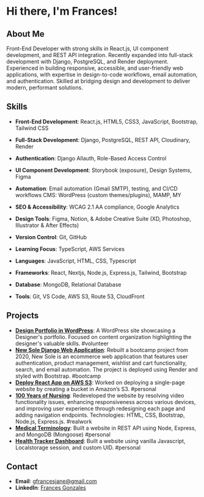 # Hi there, I'm Frances!

## About Me

Front-End Developer with strong skills in React.js, UI component development, and REST API integration. Recently expanded into full-stack development with Django, PostgreSQL, and Render deployment. Experienced in building responsive, accessible, and user-friendly web applications, with expertise in design-to-code workflows, email automation, and authentication. Skilled at bridging design and development to deliver modern, performant solutions.

## Skills

- **Front-End Development**: React.js, HTML5, CSS3, JavaScript, Bootstrap, Tailwind CSS
- **Full-Stack Development**: Django, PostgreSQL, REST API, Cloudinary, Render
- **Authentication**: Django Allauth, Role-Based Access Control
- **UI Component Development**: Storybook (exposure), Design Systems, Figma
- **Automation**: Email automation (Gmail SMTP), testing, and CI/CD workflows
CMS: WordPress (custom themes/plugins), MAMP, MY
- **SEO & Accessibility**: WCAG 2.1 AA compliance, Google Analytics
- **Design Tools**: Figma, Notion, & Adobe Creative Suite (XD, Photoshop, Illustrator & After Effects)
- **Version Control**: Git, GitHub
- **Learning Focus**: TypeScript, AWS Services

- **Languages**: JavaScript, HTML, CSS, Typescript
- **Frameworks**: React, Nextjs, Node.js, Express.js, Tailwind, Bootstrap
- **Database**: MongoDB, Relational Database
- **Tools**: Git, VS Code, AWS S3, Route 53, CloudFront

## Projects
- **[Design Portfolio in WordPress](https://malexanaomi.site)**: A WordPress site showcasing a Designer's portfolio. Focused on content organization highlighting the designer's valuable skills. #volunteer
- **[New Sole Django Web Application](https://github.com/francesjgonzales/newsole2)**: Rebuilt a bootcamp project from 2020, New Sole is an ecommerce web application that features user authentication, product management, wishlist and cart functionality, search, and email automation. The project is deployed using Render and styled with Bootstrap. #bootcamp
- **[Deploy React App on AWS S3](https://gfrancesjane.com/2025/02/05/deploy-react-app-on-aws-s3/)**: Worked on deploying a single-page website by creating a bucket in Amazon’s S3. #personal
- **[100 Years of Nursing](https://www.100yearsofnursing.ca/)**: Redeveloped the website by resolving video functionality issues, enhancing responsiveness across various devices, and improving user experience through redesigning each page and adding navigation endpoints. Technologies: HTML, CSS, Bootstrap, Node.js, Express.js. #realwork
- **[Medical Terminology](https://medical-terminology-1.onrender.com/)**: Built a website in REST API using Node, Express, and MongoDB (Mongoose) #personal
- **[Health Tracker Dashboard](https://patient-tracker-site.netlify.app/)**: Built a website using vanilla Javascript, Localstorage session, and custom UID. #personal

## Contact

- **Email**: gfrancesjane@gmail.com
- **LinkedIn**: [Frances Gonzales](https://www.linkedin.com/in/frances-gonzales/)
